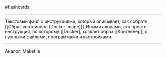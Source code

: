 #flashcards 
***
Текстовый файл с инструкциями, который описывает, как собрать [[Образ контейнера (Docker Image)]]. Иными словами, это просто инструкция, по которому [[Docker]] создает образ [[Контейнер]] с нужными файлами, программами и настройками.
***
Аналог: Makefile